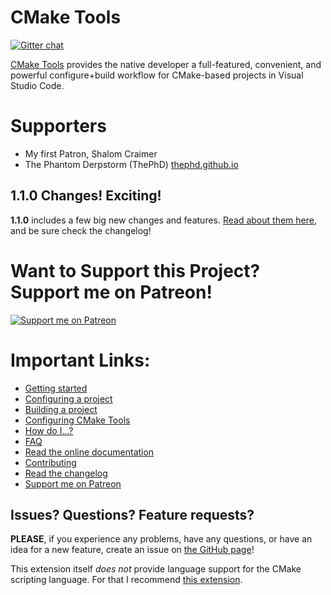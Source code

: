 # CMake Tools

[![Gitter chat](https://badges.gitter.im/vscode-cmake-tools/Lobby.png)](https://gitter.im/vscode-cmake-tools/Lobby)

[CMake Tools](https://marketplace.visualstudio.com/items?itemName=vector-of-bool.cmake-tools) provides the native developer a full-featured, convenient, and
powerful configure+build workflow for CMake-based projects in
Visual Studio Code.

# Supporters

- My first Patron, Shalom Craimer
- The Phantom Derpstorm (ThePhD) [thephd.github.io](https://thephd.github.io/)

## 1.1.0 Changes! Exciting!

**1.1.0** includes a few big new changes and features.
[Read about them here](https://vector-of-bool.github.io/2018/07/20/cmt-1.1.0.html), and be
sure check the changelog!

# Want to Support this Project? Support me on Patreon!

[![Support me on Patreon](https://c5.patreon.com/external/logo/become_a_patron_button.png)](https://www.patreon.com/vector_of_bool)

# Important Links:

- [Getting started](https://vector-of-bool.github.io/docs/vscode-cmake-tools/getting_started.html)
- [Configuring a project](https://vector-of-bool.github.io/docs/vscode-cmake-tools/configuring.html)
- [Building a project](https://vector-of-bool.github.io/docs/vscode-cmake-tools/building.html)
- [Configuring CMake Tools](https://vector-of-bool.github.io/docs/vscode-cmake-tools/settings.html)
- [How do I...?](https://vector-of-bool.github.io/docs/vscode-cmake-tools/how_do_i.html)
- [FAQ](https://vector-of-bool.github.io/docs/vscode-cmake-tools/faq.html)
- [Read the online documentation](https://vector-of-bool.github.io/docs/vscode-cmake-tools/index.html)
- [Contributing](https://vector-of-bool.github.io/docs/vscode-cmake-tools/development.html)
- [Read the changelog](https://vector-of-bool.github.io/docs/vscode-cmake-tools/changelog.html)
- [Support me on Patreon](https://www.patreon.com/vector_of_bool)

## Issues? Questions? Feature requests?

**PLEASE**, if you experience any problems, have any questions, or have an idea
for a new feature, create an issue on [the GitHub page](https://github.com/vector-of-bool/vscode-cmake-tools)!

This extension itself *does not* provide language support for the CMake
scripting language. For that I recommend [this extension](https://marketplace.visualstudio.com/items?itemName=twxs.cmake).
